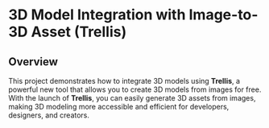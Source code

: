 
# 3D Model Integration with Image-to-3D Asset (Trellis)

## Overview

This project demonstrates how to integrate 3D models using **Trellis**, a powerful new tool that allows you to create 3D models from images for free. With the launch of **Trellis**, you can easily generate 3D assets from images, making 3D modeling more accessible and efficient for developers, designers, and creators.

